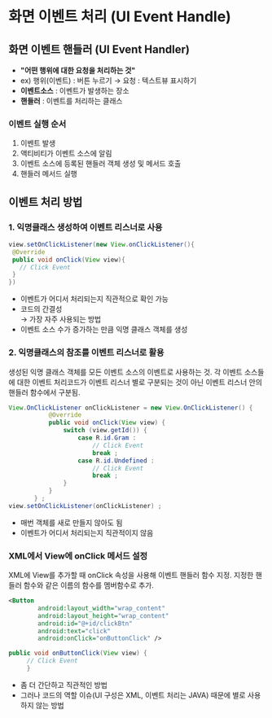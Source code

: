 # 화면 이벤트 처리 (UI Event Handle)  
## 화면 이벤트 핸들러 (UI Event Handler)  
* **"어떤 행위에 대한 요청을 처리하는 것"**
* ex) 행위(이벤트) : 버튼 누르기 → 요청 : 텍스트뷰 표시하기  
* **이벤트소스** : 이벤트가 발생하는 장소
* **핸들러** : 이벤트를 처리하는 클래스 

### 이벤트 실행 순서
1) 이벤트 발생
2) 액티비티가 이벤트 소스에 알림
3) 이벤트 소스에 등록된 핸들러 객체 생성 및 메서드 호출
4) 핸들러 메서드 실행

## 이벤트 처리 방법
### 1. 익명클래스 생성하여 이벤트 리스너로 사용
 ```java
 view.setOnClickListener(new View.onClickListener(){
  @Override
  public void onClick(View view){
    // Click Event
  }
})
 ```



 * 이벤트가 어디서 처리되는지 직관적으로 확인 가능
 * 코드의 간결성  
 → 가장 자주 사용되는 방법
 *  이벤트 소스 수가 증가하는 만큼 익명 클래스 객체를 생성
 

### 2. 익명클래스의 참조를 이벤트 리스너로 활용

생성된 익명 클래스 객체를 모든 이벤트 소스의 이벤트로 사용하는 것. 각 이벤트 소스들에 대한 이벤트 처리코드가 이벤트 리스너 별로 구분되는 것이 아닌 이벤트 리스너 안의 핸들러 함수에서 구분됨.
 ```java
 View.OnClickListener onClickListener = new View.OnClickListener() {
            @Override
            public void onClick(View view) {
                switch (view.getId()) {
                    case R.id.Gram :
                        // Click Event
                        break ;
                    case R.id.Undefined :
                        // Click Event
                        break ;
                }
            }
        } ;
 view.setOnClickListener(onClickListener) ;
 ```

 * 매번 객체를 새로 만들지 않아도 됨
 * 이벤트가 어디서 처리되는지 직관적이지 않음

### XML에서 View에 onClick 메서드 설정
 XML에 View를 추가할 때 onClick 속성을 사용해 이벤트 핸들러 함수 지정. 지정한 핸들러 함수와 같은 이름의 함수를 멤버함수로 추가.
``` xml
<Button
        android:layout_width="wrap_content"
        android:layout_height="wrap_content"
        android:id="@+id/clickBtn"
        android:text="click"
        android:onClick="onButtonClick" />
```

```java
public void onButtonClick(View view) { 
     // Click Event
     }   
```

* 좀 더 간단하고 직관적인 방법
* 그러나 코드의 역할 이슈(UI 구성은 XML, 이벤트 처리는 JAVA) 때문에 별로 사용하지 않는 방법